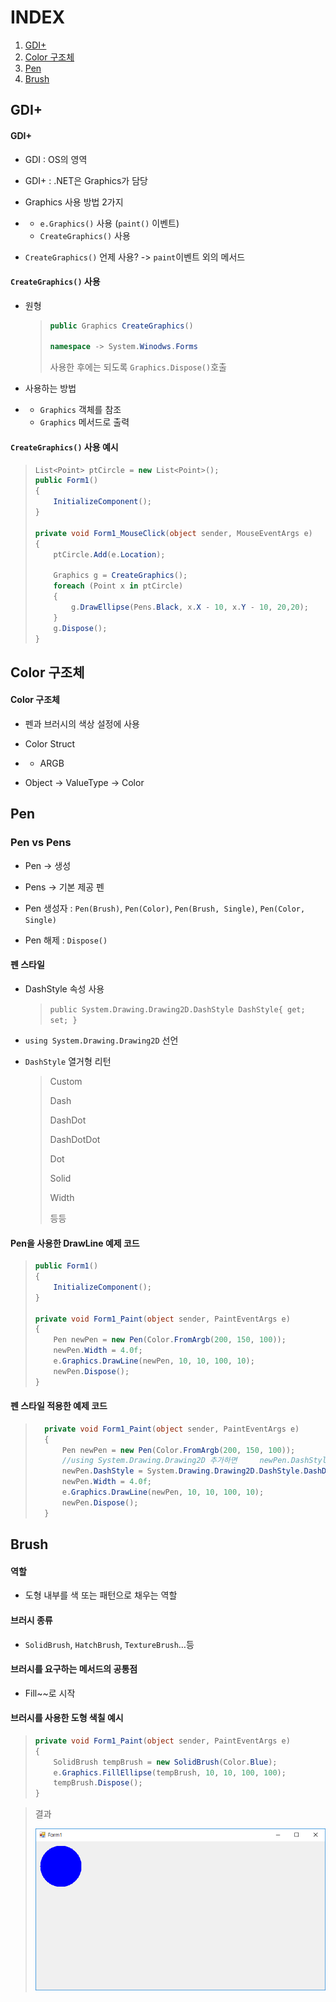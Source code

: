# INDEX

1. [GDI+](#GDI+)
2. [Color 구조체](#Color-구조체)
3. [Pen](#Pen)
4. [Brush](#Brush)



## GDI+

#### GDI+

- GDI : OS의 영역
- GDI+ : .NET은 Graphics가 담당

- Graphics 사용 방법 2가지

- - `e.Graphics()` 사용 (`paint()` 이벤트)
  - `CreateGraphics()` 사용

- `CreateGraphics()` 언제 사용? -> `paint`이벤트 외의 메서드

 

#### `CreateGraphics()` 사용

- 원형

  > ```c#
  > public Graphics CreateGraphics()
  > 
  > namespace -> System.Winodws.Forms
  > ```
  >
  > 사용한 후에는 되도록 `Graphics.Dispose()`호출

- 사용하는 방법

- - `Graphics` 객체를 참조
  - `Graphics` 메서드로 출력



####  `CreateGraphics()` 사용 예시

> ```c#
> List<Point> ptCircle = new List<Point>();
> public Form1()
> {
>     InitializeComponent();
> }
> 
> private void Form1_MouseClick(object sender, MouseEventArgs e)
> {
>     ptCircle.Add(e.Location);
> 
>     Graphics g = CreateGraphics();
>     foreach (Point x in ptCircle)
>     {
>         g.DrawEllipse(Pens.Black, x.X - 10, x.Y - 10, 20,20);
>     }
>     g.Dispose();
> }
> ```



## Color 구조체

#### Color 구조체

- 펜과 브러시의 색상 설정에 사용

- Color Struct

- - ARGB

- Object ->     ValueType -> Color



## Pen

### Pen vs Pens

- Pen -> 생성
- Pens -> 기본 제공 펜

- Pen 생성자 : `Pen(Brush)`, `Pen(Color)`, `Pen(Brush, Single)`, `Pen(Color, Single)`

- Pen 해제 : `Dispose()`

 

#### 펜 스타일

- DashStyle     속성 사용

  >`public System.Drawing.Drawing2D.DashStyle DashStyle{ get; set; }`

- `using System.Drawing.Drawing2D` 선언

- `DashStyle` 열거형 리턴

  >Custom
  >
  >Dash
  >
  >DashDot
  >
  >DashDotDot
  >
  >Dot
  >
  >Solid
  >
  >Width
  >
  >등등

  

#### Pen을 사용한 DrawLine 예제 코드

> ```c#
> public Form1()
> {
>     InitializeComponent();
> }
> 
> private void Form1_Paint(object sender, PaintEventArgs e)
> {
>     Pen newPen = new Pen(Color.FromArgb(200, 150, 100));
>     newPen.Width = 4.0f;
>     e.Graphics.DrawLine(newPen, 10, 10, 100, 10);
>     newPen.Dispose();
> }
> ```



#### 펜 스타일 적용한 예제 코드

> ```c#
> 	private void Form1_Paint(object sender, PaintEventArgs e)
> 	{
> 	    Pen newPen = new Pen(Color.FromArgb(200, 150, 100));
> 	    //using System.Drawing.Drawing2D 추가하면     newPen.DashStyle = Dashstyle.DashDot;으로 사용 가능
> 	    newPen.DashStyle = System.Drawing.Drawing2D.DashStyle.DashDot;
> 	    newPen.Width = 4.0f;
> 	    e.Graphics.DrawLine(newPen, 10, 10, 100, 10);
> 	    newPen.Dispose();
> 	}
> 
> ```



## Brush

#### 역할

- 도형 내부를 색 또는 패턴으로 채우는 역할

#### 브러시 종류

- `SolidBrush`, `HatchBrush`, `TextureBrush`…등

#### 브러시를 요구하는 메서드의 공통점

- Fill~~로 시작

 

#### 브러시를 사용한 도형 색칠 예시

> ```c#
> private void Form1_Paint(object sender, PaintEventArgs e)
> {
>     SolidBrush tempBrush = new SolidBrush(Color.Blue);
>     e.Graphics.FillEllipse(tempBrush, 10, 10, 100, 100);
>     tempBrush.Dispose();
> }
> ```

> 결과
>
> ![image](images/브러시_1.png)

